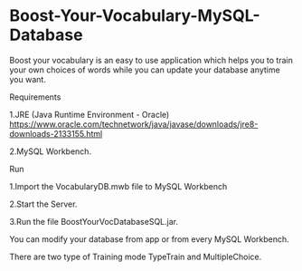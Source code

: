 # Boost-Your-Vocabulary-MySQL-Database
Boost your vocabulary is an easy to use application which helps you to train your own choices of words while you can update your database anytime you want.

Requirements

1.JRE (Java Runtime Environment - Oracle) https://www.oracle.com/technetwork/java/javase/downloads/jre8-downloads-2133155.html

2.MySQL Workbench.

Run

1.Import the VocabularyDB.mwb file to MySQL Workbench

2.Start the Server.

3.Run the file BoostYourVocDatabaseSQL.jar.


You can modify your database from app or from every MySQL Workbench.

There are two type of Training mode TypeTrain and MultipleChoice.
